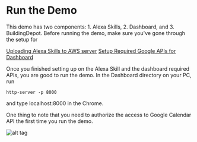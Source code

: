 Run the Demo
=========================

This demo has two components: 1. Alexa Skills, 2. Dashboard, and 3. BuildingDepot. Before running the demo, make sure you've gone through the setup for 

[Uploading Alexa Skills to AWS server](https://github.com/IoT-Expedition/GrabCoffee/wiki/Uploading-Alexa-Skills-to-AWS-server)
[Setup Required Google APIs for Dashboard](https://github.com/IoT-Expedition/GrabCoffee/wiki/Setup-Required-Google-APIs-for-Dashboard)


Once you finished setting up on the Alexa Skill and the dashboard required APIs, you are good to run the demo. In the Dashboard directory on your PC, run 

`http-server -p 8000` 

and type localhost:8000 in the Chrome. 

One thing to note that you need to authorize the access to Google Calendar API the first time you run the demo. 

![alt tag](https://googledrive.com/host/0B3jZo6rKlGb4WlFkTHRmaXcwRFk/authorize.png)